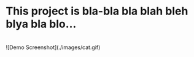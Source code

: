 <h1> This project is bla-bla bla blah bleh blya bla blo... </h1> <br>
![Demo Screenshot](./images/cat.gif)